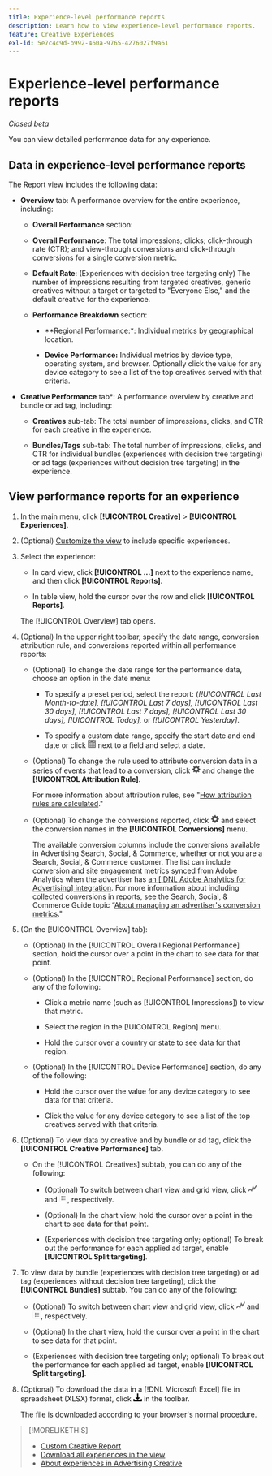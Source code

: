```yaml
---
title: Experience-level performance reports
description: Learn how to view experience-level performance reports.
feature: Creative Experiences
exl-id: 5e7c4c9d-b992-460a-9765-4276027f9a61
---
```

# Experience-level performance reports

*Closed beta*

You can view detailed performance data for any experience.

## Data in experience-level performance reports

The Report view includes the following data:

* **Overview** tab: A performance overview for the entire experience, including:

  * **Overall Performance** section:
   
   * **Overall Performance**: The total impressions; clicks; click-through rate (CTR); and view-through conversions and click-through conversions for a single conversion metric. <!-- Just one, or can you select multiple? And I don't see this as of 2/8:  You can optionally combine two metrics at a time into a single chart. -->
   
     <!--
     ![Overall performance](/help/creative/assets/experience-report-overall-performance.png "Overall performance"){width="100" zoomable="yes"}
          -->

   * **Default Rate**: (Experiences with decision tree targeting only) The number of impressions resulting from targeted creatives, generic creatives without a target or targeted to "Everyone Else," and the default creative for the experience.
   
     <!--
     ![Default rate](/help/creative/assets/experience-report-default-rate.png "Default rate"){width="100" zoomable="yes"} 
     -->

  * **Performance Breakdown** section: 
   
    * **Regional Performance:*: Individual metrics by geographical location.
    
      <!-- You can optionally do the following:
    
      * Click a metric name (such as [!UICONTROL Impressions]) to view that metric.

      * Select the region in the **[!UICONTROL Region]** menu.
      
      -->
      
      <!--   
      ![Regional performance](/help/creative/assets/experience-report-regional-performance.png "Regional performance"){width="100" zoomable="yes"}
      -->

    * **Device Performance:** Individual metrics by device type, operating system, and browser. Optionally click the value for any device category to see a list of the top<!-- NN --> creatives served with that criteria.
    
      <!--    
      ![Device performance](/help/creative/assets/experience-report-device-performance.png "Device performance"){width="100" zoomable="yes"}
      -->

* **Creative Performance** tab*: A performance overview by creative and bundle or ad tag, including:

   * **Creatives** sub-tab: The total number of impressions, clicks, and CTR for each creative in the experience.<!-- No breakdown yet for the individual ad elements and/or the served ads. -->

     <!--

     * *Experiences with decision tree targeting:* The total number of impressions, clicks, and CTR for each creative. You can optionally do the following:
     
       * To break out the performance for each ad target, enable **[!UICONTROL Split targeting]**.

       * To switch between the grid view and a trend chart, which includes the addition of view-through conversions and click-through conversions (using the conversions specified in the top toolbar), click ![Chart](/help/creative/assets/chart-view-button.png "Chart") and ![Grid](/help/creative/assets/table-view-button.png "Grid") above the report. [Find out about this:  ..., and total conversions for specified conversion metricsYour conversion metrics are combined into one Conversions column set unless you have made individual metric column sets available within Advertising Cloud Search.]

     * *Experiences without decision tree targeting:* The total number of impressions, clicks, and click-through rate (CTR) for each creative. You can optionally do the following:

       * To switch between the grid view and a trend chart, which includes the addition of view-through conversions and click-through conversions (using the conversions specified in the top toolbar), click ![Chart](/help/creative/assets/chart-view-button.png "Chart") and ![Grid](/help/creative/assets/table-view-button.png "Grid") above the report.

     -->
   
   * **Bundles/Tags** sub-tab: The total number of impressions, clicks, and CTR for individual bundles (experiences with decision tree targeting) or ad tags (experiences without decision tree targeting) in the experience.
   
     <!--
   
     * *Experiences with decision tree targeting:* The total number of impressions, clicks, and CTR for each bundle. You can optionally do the following:
     
       * To break out the performance for each ad target, enable **[!UICONTROL Split targeting]**.

       * To switch between the grid view and a trend chart, which includes the addition of view-through conversions  and click-through conversions (using on the conversions specified in the top toolbar), click ![Chart](/help/creative/assets/chart-view-button.png "Chart") and ![Grid](/help/creative/assets/table-view-button.png "Grid") above the report.

     * *Experiences without decision tree targeting:* The total number of impressions, clicks, and click-through rate (CTR) for each ad tag. You can optionally do the following:

       * To switch between the grid view and a trend chart, which includes the addition of view-through conversions and click-through conversions (using the conversions specified in the top toolbar), click ![Chart](/help/creative/assets/chart-view-button.png "Chart") and ![Grid](/help/creative/assets/table-view-button.png "Grid") above the report.

     -->

## View performance reports for an experience

1. In the main menu, click **[!UICONTROL Creative]** > **[!UICONTROL Experiences]**.

1. (Optional) [Customize the view](/help/creative/introduction/customize-data-views.md) to include specific experiences.

1. Select the experience:
   
   * In card view, click **[!UICONTROL ...]** next to the experience name, and then click **[!UICONTROL Reports]**.
   
   * In table view, hold the cursor over the row and click **[!UICONTROL Reports]**.

   The [!UICONTROL Overview] tab opens.

1. (Optional) In the upper right toolbar, specify the date range, conversion attribution rule, and conversions reported within all performance reports:

   * (Optional) To change the date range for the performance data, choose an option in the date menu:
   
     * To specify a preset period, select the report: (*[!UICONTROL Last Month-to-date],* *[!UICONTROL Last 7 days],* *[!UICONTROL Last 30 days],* *[!UICONTROL Last 7 days],* *[!UICONTROL Last 30 days],* *[!UICONTROL Today],* or *[!UICONTROL Yesterday]*.
     
     * To specify a custom date range, specify the start date and end date<!-- in the format MM/DD/YYYY or M/D/YYYY,--> or click ![calendar icon](/help/search-social-commerce/assets/calendar.png) next to a field and select a date.
   
   * (Optional) To change the rule used to attribute conversion data in a series of events that lead to a conversion, click ![Settings](/help/creative/assets/settings.png) and change the **[!UICONTROL Attribution Rule]**.

     For more information about attribution rules, see "[How attribution rules are calculated](/help/search-social-commerce/reports/attribution-rules.md)."

   * (Optional) To change the conversions reported, click ![Settings](/help/creative/assets/settings.png) and select the conversion names in the **[!UICONTROL Conversions]** menu.<!-- Just one or multiple? Verify how these show up -- I need to see an advertiser with multiple conversions already set up. As of 3/6, I see only "Select All." -->

     The available conversion columns include the conversions available in Advertising Search, Social, & Commerce, whether or not you are a Search, Social, & Commerce customer. The list can include conversion and site engagement metrics synced from Adobe Analytics when the advertiser has [an [!DNL Adobe Analytics for Advertising] integration](/help/integrations/analytics/overview.md). <!--Analytics calculated metrics and advanced calculated metrics aren't available.--> For more information about including collected conversions in reports, see the Search, Social, & Commerce Guide topic “[About managing an advertiser's conversion metrics](/help/search-social-commerce/admin/conversion-metrics/conversion-metric-about.md)."

1. (On the [!UICONTROL Overview] tab):

   * (Optional) In the [!UICONTROL Overall Regional Performance] section, hold the cursor over a point in the chart to see data for that point.
   
   * (Optional) In the [!UICONTROL Regional Performance] section, do any of the following:
   
     * Click a metric name (such as [!UICONTROL Impressions]) to view that metric.
     
     * Select the region in the [!UICONTROL Region] menu.
     
     * Hold the cursor over a country or state to see data for that region.

   * (Optional) In the [!UICONTROL Device Performance] section, do any of the following:
   
     * Hold the cursor over the value for any device category to see data for that criteria.
     
     * Click the value for any device category to see a list of the top<!-- NN--> creatives served with that criteria.

1. (Optional) To view data by creative and by bundle or ad tag, click the **[!UICONTROL Creative Performance]** tab.

   * On the [!UICONTROL Creatives] subtab, you can do any of the following:
   
     * (Optional) To switch between chart view and grid view, click ![Chart](/help/creative/assets/chart-view-button.png "Chart") and ![Grid](/help/creative/assets/table-view-button.png "Grid"), respectively.

     * (Optional) In the chart view, hold the cursor over a point in the chart to see data for that point.
     
     * (Experiences with decision tree targeting only; optional) To break out the performance for each applied ad target, enable **[!UICONTROL Split targeting]**.

1. To view data by bundle (experiences with decision tree targeting) or ad tag (experiences without decision tree targeting), click the **[!UICONTROL Bundles]** subtab. You can do any of the following:

   * (Optional) To switch between chart view and grid view, click ![Chart](/help/creative/assets/chart-view-button.png "Chart") and ![Grid](/help/creative/assets/table-view-button.png "Grid"), respectively.
   
   * (Optional) In the chart view, hold the cursor over a point in the chart to see data for that point.
   
   * (Experiences with decision tree targeting only; optional) To break out the performance for each applied ad target, enable **[!UICONTROL Split targeting]**.

1. (Optional) To download the data in a [!DNL Microsoft Excel] file in spreadsheet (XLSX) format, click ![Download](/help/creative/assets/download.png "Download") in the toolbar.

   The file is downloaded according to your browser's normal procedure.

>[!MORELIKETHIS]
>
>* [Custom Creative Report](/help/creative/report-custom-creative.md)
>* [Download all experiences in the view](/help/creative/experiences/experience-download-view.md)
>* [About experiences in Advertising Creative](/help/creative/experiences/experience-about.md)
